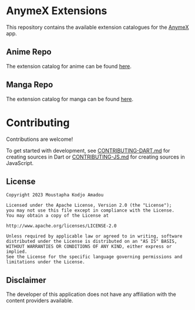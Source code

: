 # AnymeX Extensions

This repository contains the available extension catalogues for the [AnymeX](https://github.com/RyanYuuki/AnymeX) app.

## Anime Repo
The extension catalog for anime can be found [here](https://miraienoki.github.io/anymex-extensions/anime_index.json).

## Manga Repo
The extension catalog for manga can be found [here](https://miraienoki.github.io/anymex-extensions/index.json).

# Contributing

Contributions are welcome!

To get started with development, see [CONTRIBUTING-DART.md](./CONTRIBUTING-DART.md) for creating sources in Dart or [CONTRIBUTING-JS.md](./CONTRIBUTING-JS.md) for creating sources in JavaScript.

## License

    Copyright 2023 Moustapha Kodjo Amadou

    Licensed under the Apache License, Version 2.0 (the "License");
    you may not use this file except in compliance with the License.
    You may obtain a copy of the License at

    http://www.apache.org/licenses/LICENSE-2.0

    Unless required by applicable law or agreed to in writing, software
    distributed under the License is distributed on an "AS IS" BASIS,
    WITHOUT WARRANTIES OR CONDITIONS OF ANY KIND, either express or implied.
    See the License for the specific language governing permissions and
    limitations under the License.

## Disclaimer

The developer of this application does not have any affiliation with the content providers available.
